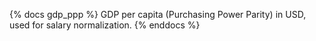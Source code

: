 {% docs gdp_ppp %}
GDP per capita (Purchasing Power Parity) in USD, used for salary normalization.
{% enddocs %}
